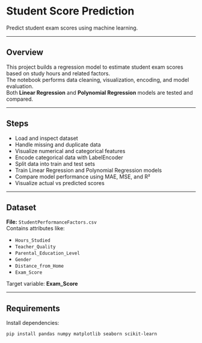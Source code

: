# Student Score Prediction

Predict student exam scores using machine learning.

---

## Overview

This project builds a regression model to estimate student exam scores based on study hours and related factors.  
The notebook performs data cleaning, visualization, encoding, and model evaluation.  
Both **Linear Regression** and **Polynomial Regression** models are tested and compared.

---

## Steps

- Load and inspect dataset  
- Handle missing and duplicate data  
- Visualize numerical and categorical features  
- Encode categorical data with LabelEncoder  
- Split data into train and test sets  
- Train Linear Regression and Polynomial Regression models  
- Compare model performance using MAE, MSE, and R²  
- Visualize actual vs predicted scores  

---

## Dataset

**File:** `StudentPerformanceFactors.csv`  
Contains attributes like:

- `Hours_Studied`  
- `Teacher_Quality`  
- `Parental_Education_Level`  
- `Gender`  
- `Distance_from_Home`  
- `Exam_Score`

Target variable: **Exam_Score**

---

## Requirements

Install dependencies:

```bash
pip install pandas numpy matplotlib seaborn scikit-learn
